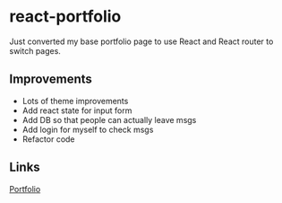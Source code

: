 # react-portfolio
Just converted my base portfolio page to use React and React router to switch pages.

## Improvements
- Lots of theme improvements
- Add react state for input form
- Add DB so that people can actually leave msgs
- Add login for myself to check msgs
- Refactor code

## Links
[Portfolio]()